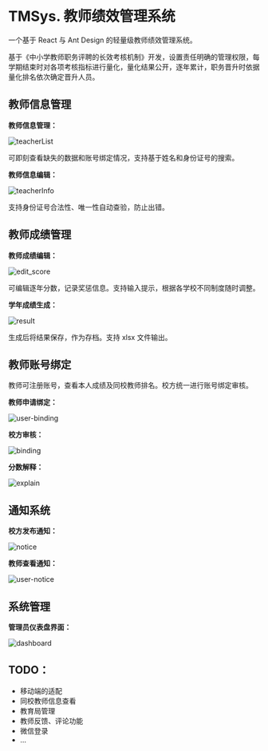 # TMSys. 教师绩效管理系统

一个基于 React 与 Ant Design 的轻量级教师绩效管理系统。

基于《中小学教师职务评聘的长效考核机制》开发，设置责任明确的管理权限，每学期结束时对各项考核指标进行量化，量化结果公开，逐年累计，职务晋升时依据量化排名依次确定晋升人员。



## 教师信息管理

**教师信息管理：**

![teacherList](readme_pic/teacherList.png)

可即刻查看缺失的数据和账号绑定情况，支持基于姓名和身份证号的搜索。

**教师信息编辑：**

![teacherInfo](readme_pic/teacherInfo.png)

支持身份证号合法性、唯一性自动查验，防止出错。

## 教师成绩管理

**教师成绩编辑：**

![edit_score](readme_pic/edit_score.png)

可编辑逐年分数，记录奖惩信息。支持输入提示，根据各学校不同制度随时调整。

**学年成绩生成：**

![result](readme_pic/result.png)

生成后将结果保存，作为存档。支持 xlsx 文件输出。

## 教师账号绑定

教师可注册账号，查看本人成绩及同校教师排名。校方统一进行账号绑定审核。

**教师申请绑定：**

![user-binding](readme_pic/user-binding.png)

**校方审核：**

![binding](readme_pic/binding.png)

**分数解释：**

![explain](readme_pic/explain.png)

## 通知系统

**校方发布通知：**

![notice](readme_pic/notice.png)

**教师查看通知：**

![user-notice](readme_pic/user-notice.png)

## 系统管理

**管理员仪表盘界面：**

![dashboard](readme_pic/dashboard.png)

## TODO：

- 移动端的适配
- 同校教师信息查看
- 教育局管理
- 教师反馈、评论功能
- 微信登录
- ...
